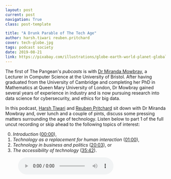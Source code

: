 ```yaml
---
layout: post
current: post
navigation: True
class: post-template

title: "A Drunk Parable of The Tech Age"
author: harsh.tiwari reuben.pritchard
cover: tech-globe.jpg
tags: podcast society
date: 2019-08-21
link: https://pixabay.com/illustrations/globe-earth-world-planet-global-3949480/
---
```

The first of The Pangean's *pubcasts* is with [Dr Miranda Mowbray](https://www.linkedin.com/in/mirandamowbray/), a Lecturer in Computer Science at the University of Bristol. After having graduated from the University of Cambridge and completing her PhD in Mathematics at Queen Mary University of London, Dr Mowbray gained several years of experience in industry and is now pursuing research into data science for cybersecurity, and ethics for big data.

In this podcast, [Harsh Tiwari](https://thepangean.com/author/harsh.tiwari/) and [Reuben Pritchard](https://thepangean.com/author/reuben.pritchard/) sit down with Dr Miranda Mowbray and, over lunch and a couple of pints, discuss some pressing matters surrounding the age of technology. Listen below to part 1 of the full uncut recording or skip ahead to the following topics of interest:

0. *Introduction* (<a href="javascript:void(0)" onclick="setTime(0)">00:00</a>),
1. *Technology as a replacement for human interaction* (<a href="javascript:void(0)" onclick="setTime(60)">01:00</a>),
2. *Technology in business and politics* (<a href="javascript:void(0)" onclick="setTime(1203)">20:03</a>), or
3. *The accessibility of technology* (<a href="javascript:void(0)" onclick="setTime(2142)">35:42</a>).

<figure>
    <audio id="pubcast-1"
        controls controlsList="nodownload"
        src="/assets/audio/Podcast1-final.mp3">
            Your browser does not support the
            <code>audio</code> element.
    </audio>
</figure>


<script type="text/javascript">
    var aud = document.getElementById("pubcast-1");
    function setTime(x) {
      aud.currentTime = x;
    }

</script>
